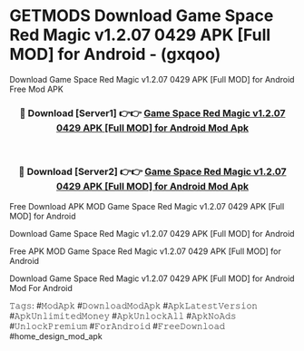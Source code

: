 # GETMODS Download Game Space Red Magic v1.2.07 0429 APK [Full MOD] for Android - (gxqoo)
Download Game Space Red Magic v1.2.07 0429 APK [Full MOD] for Android Free Mod APK

<div align="center">
<h3>🔴 Download [Server1] 👉👉 <a href="https://apk-comot.site?title=Game_Space_Red_Magic_v1.2.07_0429_APK_[Full_MOD]_for_Android">Game Space Red Magic v1.2.07 0429 APK [Full MOD] for Android Mod Apk</a></h3><br>

<h3>🔴 Download [Server2] 👉👉 <a href="https://apk-comot.site?title=Game_Space_Red_Magic_v1.2.07_0429_APK_[Full_MOD]_for_Android">Game Space Red Magic v1.2.07 0429 APK [Full MOD] for Android Mod Apk</a></h3>
</div>


Free Download APK MOD Game Space Red Magic v1.2.07 0429 APK [Full MOD] for Android

Download Game Space Red Magic v1.2.07 0429 APK [Full MOD] for Android 

Free APK MOD Game Space Red Magic v1.2.07 0429 APK [Full MOD] for Android 

Download Game Space Red Magic v1.2.07 0429 APK [Full MOD] for Android Mod For Android

𝚃𝚊𝚐𝚜: #𝙼𝚘𝚍𝙰𝚙𝚔 #𝙳𝚘𝚠𝚗𝚕𝚘𝚊𝚍𝙼𝚘𝚍𝙰𝚙𝚔 #𝙰𝚙𝚔𝙻𝚊𝚝𝚎𝚜𝚝𝚅𝚎𝚛𝚜𝚒𝚘𝚗 #𝙰𝚙𝚔𝚄𝚗𝚕𝚒𝚖𝚒𝚝𝚎𝚍𝙼𝚘𝚗𝚎𝚢 #𝙰𝚙𝚔𝚄𝚗𝚕𝚘𝚌𝚔𝙰𝚕𝚕 #𝙰𝚙𝚔𝙽𝚘𝙰𝚍𝚜 #𝚄𝚗𝚕𝚘𝚌𝚔𝙿𝚛𝚎𝚖𝚒𝚞𝚖 #𝙵𝚘𝚛𝙰𝚗𝚍𝚛𝚘𝚒𝚍 #𝙵𝚛𝚎𝚎𝙳𝚘𝚠𝚗𝚕𝚘𝚊𝚍 #home_design_mod_apk